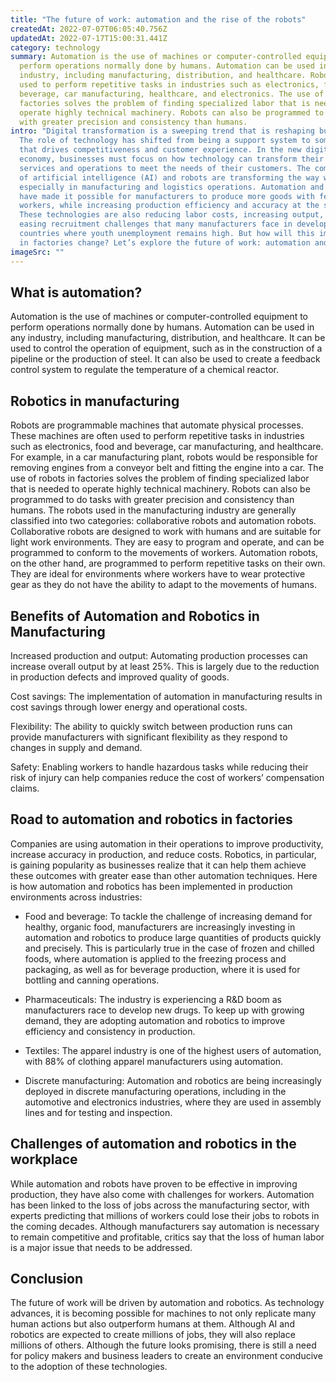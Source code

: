 ```yaml
---
title: "The future of work: automation and the rise of the robots"
createdAt: 2022-07-07T06:05:40.756Z
updatedAt: 2022-07-17T15:00:31.441Z
category: technology
summary: Automation is the use of machines or computer-controlled equipment to
  perform operations normally done by humans. Automation can be used in any
  industry, including manufacturing, distribution, and healthcare. Robots are
  used to perform repetitive tasks in industries such as electronics, food and
  beverage, car manufacturing, healthcare, and electronics. The use of robots in
  factories solves the problem of finding specialized labor that is needed to
  operate highly technical machinery. Robots can also be programmed to do tasks
  with greater precision and consistency than humans.
intro: "Digital transformation is a sweeping trend that is reshaping businesses.
  The role of technology has shifted from being a support system to something
  that drives competitiveness and customer experience. In the new digital
  economy, businesses must focus on how technology can transform their current
  services and operations to meet the needs of their customers. The combination
  of artificial intelligence (AI) and robots are transforming the way we work —
  especially in manufacturing and logistics operations. Automation and robotics
  have made it possible for manufacturers to produce more goods with fewer
  workers, while increasing production efficiency and accuracy at the same time.
  These technologies are also reducing labor costs, increasing output, and
  easing recruitment challenges that many manufacturers face in developing
  countries where youth unemployment remains high. But how will this impact work
  in factories change? Let’s explore the future of work: automation and robots"
imageSrc: ""
---
```


## What is automation?

Automation is the use of machines or computer-controlled equipment to perform operations normally done by humans. Automation can be used in any industry, including manufacturing, distribution, and healthcare. It can be used to control the operation of equipment, such as in the construction of a pipeline or the production of steel. It can also be used to create a feedback control system to regulate the temperature of a chemical reactor.
## Robotics in manufacturing

Robots are programmable machines that automate physical processes. These machines are often used to perform repetitive tasks in industries such as electronics, food and beverage, car manufacturing, and healthcare. For example, in a car manufacturing plant, robots would be responsible for removing engines from a conveyor belt and fitting the engine into a car. The use of robots in factories solves the problem of finding specialized labor that is needed to operate highly technical machinery. Robots can also be programmed to do tasks with greater precision and consistency than humans. The robots used in the manufacturing industry are generally classified into two categories: collaborative robots and automation robots. Collaborative robots are designed to work with humans and are suitable for light work environments. They are easy to program and operate, and can be programmed to conform to the movements of workers. Automation robots, on the other hand, are programmed to perform repetitive tasks on their own. They are ideal for environments where workers have to wear protective gear as they do not have the ability to adapt to the movements of humans.

## Benefits of Automation and Robotics in Manufacturing

Increased production and output: Automating production processes can increase overall output by at least 25%. This is largely due to the reduction in production defects and improved quality of goods.

Cost savings: The implementation of automation in manufacturing results in cost savings through lower energy and operational costs.

Flexibility: The ability to quickly switch between production runs can provide manufacturers with significant flexibility as they respond to changes in supply and demand.

Safety: Enabling workers to handle hazardous tasks while reducing their risk of injury can help companies reduce the cost of workers’ compensation claims.

## Road to automation and robotics in factories

Companies are using automation in their operations to improve productivity, increase accuracy in production, and reduce costs. Robotics, in particular, is gaining popularity as businesses realize that it can help them achieve these outcomes with greater ease than other automation techniques. Here is how automation and robotics has been implemented in production environments across industries:

- Food and beverage: To tackle the challenge of increasing demand for healthy, organic food, manufacturers are increasingly investing in automation and robotics to produce large quantities of products quickly and precisely. This is particularly true in the case of frozen and chilled foods, where automation is applied to the freezing process and packaging, as well as for beverage production, where it is used for bottling and canning operations.

- Pharmaceuticals: The industry is experiencing a R&D boom as manufacturers race to develop new drugs. To keep up with growing demand, they are adopting automation and robotics to improve efficiency and consistency in production.

- Textiles: The apparel industry is one of the highest users of automation, with 88% of clothing apparel manufacturers using automation.

- Discrete manufacturing: Automation and robotics are being increasingly deployed in discrete manufacturing operations, including in the automotive and electronics industries, where they are used in assembly lines and for testing and inspection.

## Challenges of automation and robotics in the workplace

While automation and robots have proven to be effective in improving production, they have also come with challenges for workers. Automation has been linked to the loss of jobs across the manufacturing sector, with experts predicting that millions of workers could lose their jobs to robots in the coming decades. Although manufacturers say automation is necessary to remain competitive and profitable, critics say that the loss of human labor is a major issue that needs to be addressed.

## Conclusion

The future of work will be driven by automation and robotics. As technology advances, it is becoming possible for machines to not only replicate many human actions but also outperform humans at them. Although AI and robotics are expected to create millions of jobs, they will also replace millions of others. Although the future looks promising, there is still a need for policy makers and business leaders to create an environment conducive to the adoption of these technologies.
